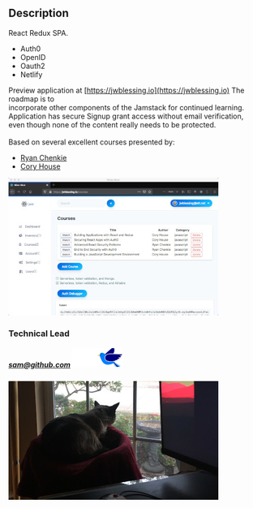 ## Description

React Redux SPA.

- Auth0
- OpenID
- Oauth2
- Netlify

Preview application at [https://jwblessing.io](https://jwblessing.io) The roadmap is to 
<br/>incorporate other components of the Jamstack for continued learning. 
<br/>Application has secure Signup grant access without email verification, 
<br/>even though none of the content really needs to be protected.
<br/>
<br/>Based on several excellent courses presented by:

- [Ryan Chenkie](https://github.com/chenkie)
- [Cory House](https://github.com/coryhouse)

![Courses page](docs/courses-page.jpg)

### Technical Lead
##### sam@github.com ![Bird](docs/bird-flip.png)
![Bird bath](docs/bird-bath.jpg)
<br />
<br />
